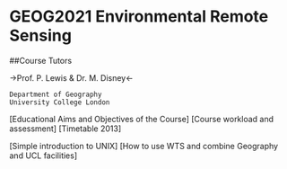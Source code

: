 # GEOG2021 Environmental Remote Sensing

##Course Tutors

->Prof. P. Lewis & Dr. M. Disney<-


    Department of Geography
    University College London

[Educational Aims and Objectives of the Course] [Course workload and assessment] [Timetable 2013]


[Simple introduction to UNIX] [How to use WTS and combine Geography and UCL facilities] 
